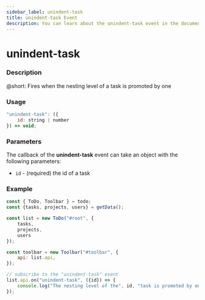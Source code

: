 ```yaml
---
sidebar_label: unindent-task
title: unindent-task Event
description: You can learn about the unindent-task event in the documentation of the DHTMLX JavaScript To Do List library. Browse developer guides and API reference, try out code examples and live demos, and download a free 30-day evaluation version of DHTMLX To Do List.
---
```


# unindent-task

### Description

@short: Fires when the nesting level of a task is promoted by one

### Usage

~~~js
"unindent-task": ({
    id: string | number
}) => void;
~~~

### Parameters

The callback of the **unindent-task** event can take an object with the following parameters:

- `id` - (required) the id of a task

### Example

~~~js {15-17}
const { ToDo, Toolbar } = todo;
const {tasks, projects, users} = getData();

const list = new ToDo("#root", {
	tasks,
    projects,
    users
});

const toolbar = new Toolbar("#toolbar", {
	api: list.api,
});

// subscribe to the "unindent-task" event
list.api.on("unindent-task", ({id}) => {
    console.log("The nesting level of the", id, "task is promoted by one"); 
});
~~~ 